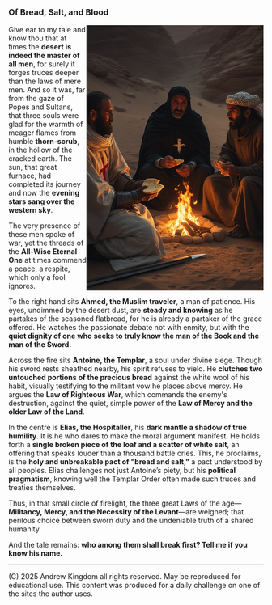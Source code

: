 ### Of Bread, Salt, and Blood

<img src="tale-bread-salt-blood.jpeg" 
     alt="Medieval illustration of a knight sharing food with a traveler, symbolizing a truce or covenant, emphasizing the moral choice." 
     width="350" align="right" />

Give ear to my tale and know thou that at times the **desert is indeed the master of all men**, for surely it forges truces deeper than the laws of mere men. And so it was, far from the gaze of Popes and Sultans, that three souls were glad for the warmth of meager flames from humble **thorn-scrub**, in the hollow of the cracked earth. The sun, that great furnace, had completed its journey and now the **evening stars sang over the western sky**.

The very presence of these men spoke of war, yet the threads of the **All-Wise Eternal One** at times commend a peace, a respite, which only a fool ignores.

To the right hand sits **Ahmed, the Muslim traveler**, a man of patience. His eyes, undimmed by the desert dust, are **steady and knowing** as he partakes of the seasoned flatbread, for he is already a partaker of the grace offered. He watches the passionate debate not with enmity, but with the **quiet dignity of one who seeks to truly know the man of the Book and the man of the Sword.**

Across the fire sits **Antoine, the Templar**, a soul under divine siege. Though his sword rests sheathed nearby, his spirit refuses to yield. He **clutches two untouched portions of the precious bread** against the white wool of his habit, visually testifying to the militant vow he places above mercy. He argues the **Law of Righteous War**, which commands the enemy's destruction, against the quiet, simple power of the **Law of Mercy and the older Law of the Land**.

In the centre is **Elias, the Hospitaller**, his **dark mantle a shadow of true humility**. It is he who dares to make the moral argument manifest. He holds forth a **single broken piece of the loaf and a scatter of white salt**, an offering that speaks louder than a thousand battle cries. This, he proclaims, is the **holy and unbreakable pact of "bread and salt,"** a pact understood by all peoples. Elias challenges not just Antoine’s piety, but his **political pragmatism**, knowing well the Templar Order often made such truces and treaties themselves.

Thus, in that small circle of firelight, the three great Laws of the age—**Militancy, Mercy, and the Necessity of the Levant**—are weighed; that perilous choice between sworn duty and the undeniable truth of a shared humanity.

And the tale remains: **who among them shall break first? Tell me if you know his name.**

---
(C) 2025 Andrew Kingdom all rights reserved. May be reproduced for educational use. This content was produced for a daily challenge on one of the sites the author uses.
